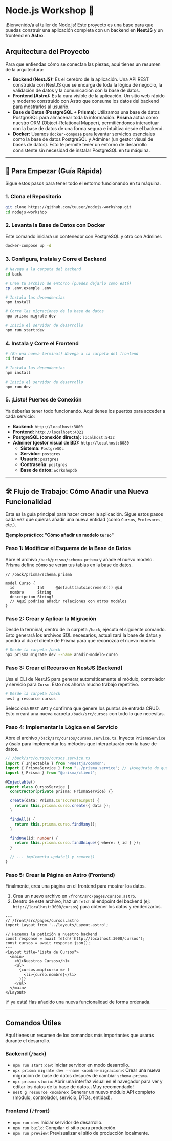 # Node.js Workshop 🚀

¡Bienvenido/a al taller de Node.js! Este proyecto es una base para que puedas construir una aplicación completa con un backend en **NestJS** y un frontend en **Astro**.

## Arquitectura del Proyecto

Para que entiendas cómo se conectan las piezas, aquí tienes un resumen de la arquitectura:

- **Backend (NestJS):** Es el cerebro de la aplicación. Una API REST construida con NestJS que se encarga de toda la lógica de negocio, la validación de datos y la comunicación con la base de datos.
- **Frontend (Astro):** Es la cara visible de la aplicación. Un sitio web rápido y moderno construido con Astro que consume los datos del backend para mostrarlos al usuario.
- **Base de Datos (PostgreSQL + Prisma):** Utilizamos una base de datos PostgreSQL para almacenar toda la información. **Prisma** actúa como nuestro ORM (Object-Relational Mapper), permitiéndonos interactuar con la base de datos de una forma segura e intuitiva desde el backend.
- **Docker:** Usamos `docker-compose` para levantar servicios esenciales como la base de datos PostgreSQL y Adminer (un gestor visual de bases de datos). Esto te permite tener un entorno de desarrollo consistente sin necesidad de instalar PostgreSQL en tu máquina.

---

## 🚀 Para Empezar (Guía Rápida)

Sigue estos pasos para tener todo el entorno funcionando en tu máquina.

### 1. Clona el Repositorio

```bash
git clone https://github.com/tuuser/nodejs-workshop.git
cd nodejs-workshop
```

### 2. Levanta la Base de Datos con Docker

Este comando iniciará un contenedor con PostgreSQL y otro con Adminer.

```bash
docker-compose up -d
```

### 3. Configura, Instala y Corre el Backend

```bash
# Navega a la carpeta del backend
cd back

# Crea tu archivo de entorno (puedes dejarlo como está)
cp .env.example .env

# Instala las dependencias
npm install

# Corre las migraciones de la base de datos
npx prisma migrate dev

# Inicia el servidor de desarrollo
npm run start:dev
```

### 4. Instala y Corre el Frontend

```bash
# (En una nueva terminal) Navega a la carpeta del frontend
cd front

# Instala las dependencias
npm install

# Inicia el servidor de desarrollo
npm run dev
```

### 5. ¡Listo! Puertos de Conexión

Ya deberías tener todo funcionando. Aquí tienes los puertos para acceder a cada servicio:

- **Backend:** `http://localhost:3000`
- **Frontend:** `http://localhost:4321`
- **PostgreSQL (conexión directa):** `localhost:5432`
- **Adminer (gestor visual de BD):** `http://localhost:8080`
  - **Sistema:** `PostgreSQL`
  - **Servidor:** `postgres`
  - **Usuario:** `postgres`
  - **Contraseña:** `postgres`
  - **Base de datos:** `workshopdb`

---

## 🛠️ Flujo de Trabajo: Cómo Añadir una Nueva Funcionalidad

Esta es la guía principal para hacer crecer la aplicación. Sigue estos pasos cada vez que quieras añadir una nueva entidad (como `Cursos`, `Profesores`, etc.).

**Ejemplo práctico: "Cómo añadir un modelo `Curso`"**

### Paso 1: Modificar el Esquema de la Base de Datos

Abre el archivo `/back/prisma/schema.prisma` y añade el nuevo modelo. Prisma define cómo se verán tus tablas en la base de datos.

```prisma
// /back/prisma/schema.prisma

model Curso {
  id          Int     @default(autoincrement()) @id
  nombre      String
  descripcion String?
  // Aquí podrías añadir relaciones con otros modelos
}
```

### Paso 2: Crear y Aplicar la Migración

Desde la terminal, dentro de la carpeta `/back`, ejecuta el siguiente comando. Esto generará los archivos SQL necesarios, actualizará la base de datos y pondrá al día el cliente de Prisma para que reconozca el nuevo modelo.

```bash
# Desde la carpeta /back
npx prisma migrate dev --name anadir-modelo-curso
```

### Paso 3: Crear el Recurso en NestJS (Backend)

Usa el CLI de NestJS para generar automáticamente el módulo, controlador y servicio para `Curso`. Esto nos ahorra mucho trabajo repetitivo.

```bash
# Desde la carpeta /back
nest g resource cursos
```

Selecciona `REST API` y confirma que genere los puntos de entrada CRUD. Esto creará una nueva carpeta `/back/src/cursos` con todo lo que necesitas.

### Paso 4: Implementar la Lógica en el Servicio

Abre el archivo `/back/src/cursos/cursos.service.ts`. Inyecta `PrismaService` y úsalo para implementar los métodos que interactuarán con la base de datos.

```typescript
// /back/src/cursos/cursos.service.ts
import { Injectable } from "@nestjs/common";
import { PrismaService } from "../prisma.service"; // ¡Asegúrate de que la ruta sea correcta!
import { Prisma } from "@prisma/client";

@Injectable()
export class CursosService {
  constructor(private prisma: PrismaService) {}

  create(data: Prisma.CursoCreateInput) {
    return this.prisma.curso.create({ data });
  }

  findAll() {
    return this.prisma.curso.findMany();
  }

  findOne(id: number) {
    return this.prisma.curso.findUnique({ where: { id } });
  }

  // ... implementa update() y remove()
}
```

### Paso 5: Crear la Página en Astro (Frontend)

Finalmente, crea una página en el frontend para mostrar los datos.

1. Crea un nuevo archivo en `/front/src/pages/cursos.astro`.
2. Dentro de este archivo, haz un `fetch` al endpoint del backend (ej: `http://localhost:3000/cursos`) para obtener los datos y renderizarlos.

```astro
---
// /front/src/pages/cursos.astro
import Layout from '../layouts/Layout.astro';

// Hacemos la petición a nuestro backend
const response = await fetch('http://localhost:3000/cursos');
const cursos = await response.json();
---
<Layout title="Lista de Cursos">
  <main>
    <h1>Nuestros Cursos</h1>
    <ul>
      {cursos.map(curso => (
        <li>{curso.nombre}</li>
      ))}
    </ul>
  </main>
</Layout>
```

¡Y ya está! Has añadido una nueva funcionalidad de forma ordenada.

---

## Comandos Útiles

Aquí tienes un resumen de los comandos más importantes que usarás durante el desarrollo.

### Backend (`/back`)

- `npm run start:dev`: Iniciar servidor en modo desarrollo.
- `npx prisma migrate dev --name <nombre-migracion>`: Crear una nueva migración de base de datos después de cambiar `schema.prisma`.
- `npx prisma studio`: Abrir una interfaz visual en el navegador para ver y editar los datos de tu base de datos. ¡Muy recomendado!
- `nest g resource <nombre>`: Generar un nuevo módulo API completo (módulo, controlador, servicio, DTOs, entidad).

### Frontend (`/front`)

- `npm run dev`: Iniciar servidor de desarrollo.
- `npm run build`: Compilar el sitio para producción.
- `npm run preview`: Previsualizar el sitio de producción localmente.
